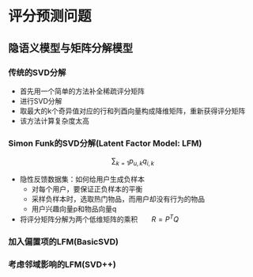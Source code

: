 # 评分预测问题

## 隐语义模型与矩阵分解模型

### 传统的SVD分解

- 首先用一个简单的方法补全稀疏评分矩阵
- 进行SVD分解
- 取最大的k个奇异值对应的行和列酉向量构成降维矩阵，重新获得评分矩阵
- 该方法计算复杂度太高

### Simon Funk的SVD分解(Latent Factor Model: LFM)

$$
\sum_{k=1}p_{u,k}q_{i,k}
$$



- 隐性反馈数据集：如何给用户生成负样本
  - 对每个用户，要保证正负样本的平衡
  - 采样负样本时，选取热门物品，而用户却没有行为的物品
  - 用户兴趣向量p和物品向量q
- 将评分矩阵分解为两个低维矩阵的乘积　　$R=P^TQ$

### 加入偏置项的LFM(BasicSVD)



### 考虑邻域影响的LFM(SVD++)

